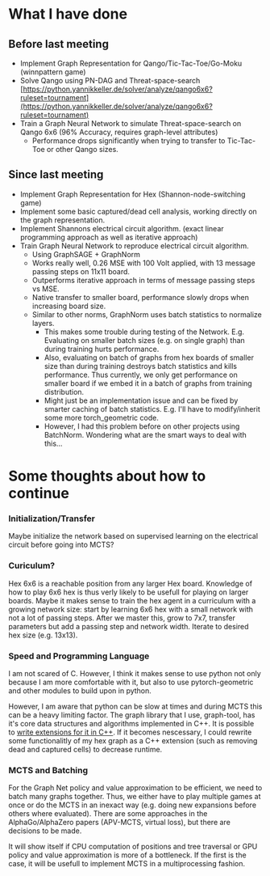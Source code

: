 # What I have done
## Before last meeting
+ Implement Graph Representation for Qango/Tic-Tac-Toe/Go-Moku (winnpattern game)
+ Solve Qango using PN-DAG and Threat-space-search [https://python.yannikkeller.de/solver/analyze/qango6x6?ruleset=tournament](https://python.yannikkeller.de/solver/analyze/qango6x6?ruleset=tournament)
+ Train a Graph Neural Network to simulate Threat-space-search on Qango 6x6 (96% Accuracy, requires graph-level attributes)
	- Performance drops significantly when trying to transfer to Tic-Tac-Toe or other Qango sizes.

## Since last meeting
+ Implement Graph Representation for Hex (Shannon-node-switching game)
+ Implement some basic captured/dead cell analysis, working directly on the graph representation.
+ Implement Shannons electrical circuit algorithm. (exact linear programming approach as well as iterative approach)
+ Train Graph Neural Network to reproduce electrical circuit algorithm.
	- Using GraphSAGE + GraphNorm
	- Works really well, 0.26 MSE with 100 Volt applied, with 13 message passing steps on 11x11 board.
	- Outperforms iterative approach in terms of message passing steps vs MSE.
	- Native transfer to smaller board, performance slowly drops when increasing board size.
	- Similar to other norms, GraphNorm uses batch statistics to normalize layers.
		* This makes some trouble during testing of the Network. E.g. Evaluating on smaller batch sizes (e.g. on single graph) than during training hurts performance.
		* Also, evaluating on batch of graphs from hex boards of smaller size than during training destroys batch statistics and kills performance.
			Thus currently, we only get performance on smaller board if we embed it in a batch of graphs from training distribution.
		* Might just be an implementation issue and can be fixed by smarter caching of batch statistics. E.g. I'll have to modify/inherit some more torch_geometric code.
		* However, I had this problem before on other projects using BatchNorm. Wondering what are the smart ways to deal with this...


# Some thoughts about how to continue
### Initialization/Transfer
Maybe initialize the network based on supervised learning on the electrical circuit before going into MCTS?
### Curiculum?
Hex 6x6 is a reachable position from any larger Hex board. Knowledge of how to play 6x6 hex is thus verly likely to be usefull for playing on larger boards.
Maybe it makes sense to train the hex agent in a curriculum with a growing network size: start by learning 6x6 hex with a small network with not a lot of 
passing steps. After we master this, grow to 7x7, transfer parameters but add a passing step and network width. Iterate to desired hex size (e.g. 13x13).
### Speed and Programming Language
I am not scared of C. However, I think it makes sense to use python not only because I am more comfortable with it, but also to use pytorch-geometric and
other modules to build upon in python.

However, I am aware that python can be slow at times and during MCTS this can be a heavy limiting factor. The graph library that I use, graph-tool, has it's core data
structures and algorithms implemented in C++. It is possible to [write extensions for it in C++](https://graph-tool.skewed.de/static/doc/demos/cppextensions/cppextensions.html).
If it becomes nescessary, I could rewrite some functionalitly of my hex graph as a C++ extension (such as removing dead and captured cells) to decrease runtime.
### MCTS and Batching
For the Graph Net policy and value approximation to be efficient, we need to batch many graphs together. Thus, we either have to play multiple games at once or do the MCTS in an inexact way (e.g. doing new expansions before others where evaluated). There are some approaches in the AlphaGo/AlphaZero papers (APV-MCTS, virtual loss), but there are decisions to be made.

It will show itself if CPU computation of positions and tree traversal or GPU policy and value approximation is more of a bottleneck. If the first is the case, it will be usefull to implement MCTS in a multiprocessing fashion.
